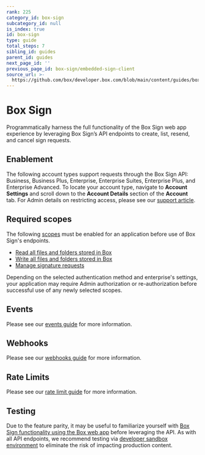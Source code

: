 ```yaml
---
rank: 225
category_id: box-sign
subcategory_id: null
is_index: true
id: box-sign
type: guide
total_steps: 7
sibling_id: guides
parent_id: guides
next_page_id: ''
previous_page_id: box-sign/embedded-sign-client
source_url: >-
  https://github.com/box/developer.box.com/blob/main/content/guides/box-sign/index.md
---
```

# Box Sign

Programmatically harness the full functionality of the Box Sign web app
experience by leveraging Box Sign’s API endpoints to create, list, resend, and
cancel sign requests.

## Enablement

The following account types support requests through the Box Sign API:
Business, Business Plus, Enterprise, Enterprise Suites, Enterprise Plus, and
Enterprise Advanced.
To locate your account type, navigate to **Account Settings** and scroll down
to the **Account Details** section of the **Account** tab. For Admin details on
restricting access, please see our [support article][restrict].

## Required scopes

The following [scopes][scopes] must be enabled for an application before use of
Box Sign's endpoints.

- [Read all files and folders stored in Box][read]
- [Write all files and folders stored in Box][write]
- [Manage signature requests][sign]

<Message type='warning'>

Depending on the selected authentication method and enterprise's settings,
your application may require Admin authorization or re-authorization before
successful use of any newly selected scopes.

</Message>

## Events

Please see our [events guide][eg] for more information.

## Webhooks

Please see our [webhooks guide][wh] for more information.

## Rate Limits

Please see our [rate limit guide][ratelimit] for more information.

## Testing

Due to the feature parity, it may be useful to familiarize yourself with
[Box Sign functionality using the Box web app][webapp] before leveraging the
API. As with all API endpoints, we recommend testing via
[developer sandbox environment][sandbox] to eliminate the risk of impacting
production content.

[scopes]: g://api-calls/permissions-and-errors/scopes
[read]: g://api-calls/permissions-and-errors/scopes/#read-all-files-and-folders
[write]: g://api-calls/permissions-and-errors/scopes/#read-and-write-all-files-and-folders
[sign]: g://api-calls/permissions-and-errors/scopes/#manage-signature-requests
<!-- i18n-enable localize-links -->

[restrict]: https://support.box.com/hc/en-us/articles/4404076971155-Enabling-Box-Sign
<!-- i18n-disable localize-links -->

[ratelimit]: g://api-calls/permissions-and-errors/rate-limits/#per-api-rate-limits
<!-- i18n-enable localize-links -->

[webapp]: https://support.box.com/hc/en-us/articles/4404105810195-Sending-a-document-for-signature
[sandbox]: https://support.box.com/hc/en-us/articles/360043697274-Managing-developer-sandboxes-for-Box-admins
<!-- i18n-disable localize-links -->

[eg]: g://events/event-triggers/sign-events
[wh]: g://webhooks/triggers